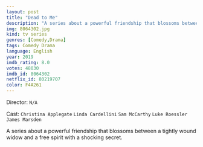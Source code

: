 ```yaml
---
layout: post
title: "Dead to Me"
description: "A series about a powerful friendship that blossoms between a tightly wound widow and a free spirit with a shocking secret..."
img: 8064302.jpg
kind: tv series
genres: [Comedy,Drama]
tags: Comedy Drama 
language: English
year: 2019
imdb_rating: 8.0
votes: 48030
imdb_id: 8064302
netflix_id: 80219707
color: F4A261
---
```

Director: `N/A`  

Cast: `Christina Applegate` `Linda Cardellini` `Sam McCarthy` `Luke Roessler` `James Marsden` 

A series about a powerful friendship that blossoms between a tightly wound widow and a free spirit with a shocking secret.